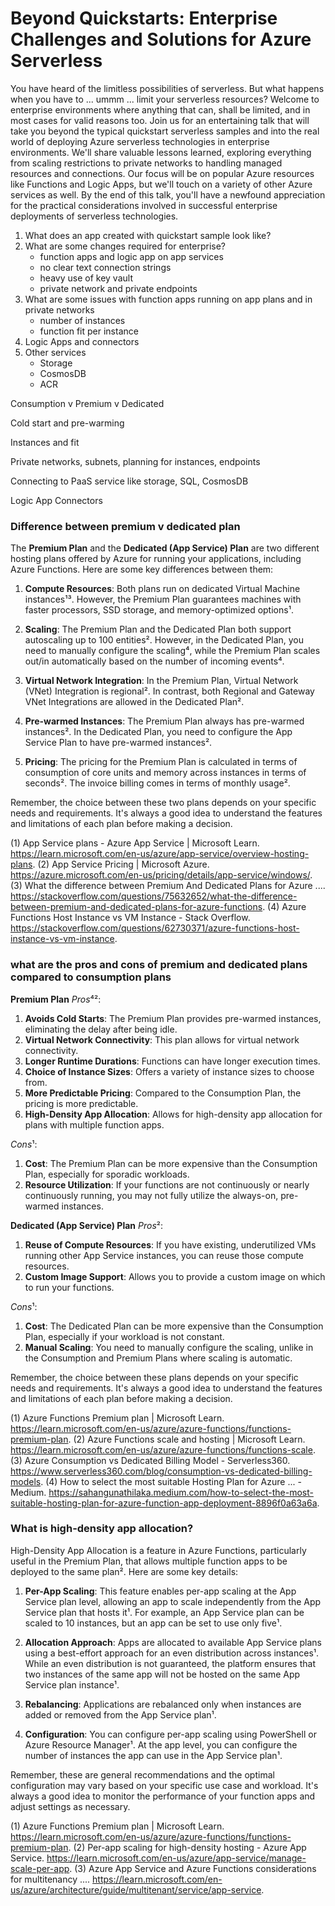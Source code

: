 # Beyond Quickstarts: Enterprise Challenges and Solutions for Azure Serverless
You have heard of the limitless possibilities of serverless. But what happens when you have to ... ummm ... limit your serverless resources? Welcome to enterprise environments where anything that can, shall be limited, and in most cases for valid reasons too. Join us for an entertaining talk that will take you beyond the typical quickstart serverless samples and into the real world of deploying Azure serverless technologies in enterprise environments. We'll share valuable lessons learned, exploring everything from scaling restrictions to private networks to handling managed resources and connections. Our focus will be on popular Azure resources like Functions and Logic Apps, but we'll touch on a variety of other Azure services as well. By the end of this talk, you'll have a newfound appreciation for the practical considerations involved in successful enterprise deployments of serverless technologies. 

1. What does an app created with quickstart sample look like?
2. What are some changes required for enterprise?
    - function apps and logic app on app services
    - no clear text connection strings
    - heavy use of key vault
    - private network and private endpoints
3. What are some issues with function apps running on app plans and in private networks
    - number of instances
    - function fit per instance
5. Logic Apps and connectors
6. Other services
    - Storage
    - CosmosDB
    - ACR
  

Consumption v Premium v Dedicated

Cold start and pre-warming

Instances and fit

Private networks, subnets, planning for instances, endpoints

Connecting to PaaS service like storage, SQL, CosmosDB

Logic App Connectors


### Difference between premium v dedicated plan

The **Premium Plan** and the **Dedicated (App Service) Plan** are two different hosting plans offered by Azure for running your applications, including Azure Functions. Here are some key differences between them:

1. **Compute Resources**: Both plans run on dedicated Virtual Machine instances¹³. However, the Premium Plan guarantees machines with faster processors, SSD storage, and memory-optimized options¹.

2. **Scaling**: The Premium Plan and the Dedicated Plan both support autoscaling up to 100 entities². However, in the Dedicated Plan, you need to manually configure the scaling⁴, while the Premium Plan scales out/in automatically based on the number of incoming events⁴.

3. **Virtual Network Integration**: In the Premium Plan, Virtual Network (VNet) Integration is regional². In contrast, both Regional and Gateway VNet Integrations are allowed in the Dedicated Plan².

4. **Pre-warmed Instances**: The Premium Plan always has pre-warmed instances². In the Dedicated Plan, you need to configure the App Service Plan to have pre-warmed instances².

5. **Pricing**: The pricing for the Premium Plan is calculated in terms of consumption of core units and memory across instances in terms of seconds². The invoice billing comes in terms of monthly usage².

Remember, the choice between these two plans depends on your specific needs and requirements. It's always a good idea to understand the features and limitations of each plan before making a decision.

(1) App Service plans - Azure App Service | Microsoft Learn. https://learn.microsoft.com/en-us/azure/app-service/overview-hosting-plans.
(2) App Service Pricing | Microsoft Azure. https://azure.microsoft.com/en-us/pricing/details/app-service/windows/.
(3) What the difference between Premium And Dedicated Plans for Azure .... https://stackoverflow.com/questions/75632652/what-the-difference-between-premium-and-dedicated-plans-for-azure-functions.
(4) Azure Functions Host Instance vs VM Instance - Stack Overflow. https://stackoverflow.com/questions/62730371/azure-functions-host-instance-vs-vm-instance.

### what are the pros and cons of premium and dedicated plans compared to consumption plans

**Premium Plan**
*Pros*⁴²:
1. **Avoids Cold Starts**: The Premium Plan provides pre-warmed instances, eliminating the delay after being idle.
2. **Virtual Network Connectivity**: This plan allows for virtual network connectivity.
3. **Longer Runtime Durations**: Functions can have longer execution times.
4. **Choice of Instance Sizes**: Offers a variety of instance sizes to choose from.
5. **More Predictable Pricing**: Compared to the Consumption Plan, the pricing is more predictable.
6. **High-Density App Allocation**: Allows for high-density app allocation for plans with multiple function apps.

*Cons*¹:
1. **Cost**: The Premium Plan can be more expensive than the Consumption Plan, especially for sporadic workloads.
2. **Resource Utilization**: If your functions are not continuously or nearly continuously running, you may not fully utilize the always-on, pre-warmed instances.

**Dedicated (App Service) Plan**
*Pros*²:
1. **Reuse of Compute Resources**: If you have existing, underutilized VMs running other App Service instances, you can reuse those compute resources.
2. **Custom Image Support**: Allows you to provide a custom image on which to run your functions.

*Cons*¹:
1. **Cost**: The Dedicated Plan can be more expensive than the Consumption Plan, especially if your workload is not constant.
2. **Manual Scaling**: You need to manually configure the scaling, unlike in the Consumption and Premium Plans where scaling is automatic.

Remember, the choice between these plans depends on your specific needs and requirements. It's always a good idea to understand the features and limitations of each plan before making a decision.

(1) Azure Functions Premium plan | Microsoft Learn. https://learn.microsoft.com/en-us/azure/azure-functions/functions-premium-plan.
(2) Azure Functions scale and hosting | Microsoft Learn. https://learn.microsoft.com/en-us/azure/azure-functions/functions-scale.
(3) Azure Consumption vs Dedicated Billing Model - Serverless360. https://www.serverless360.com/blog/consumption-vs-dedicated-billing-models.
(4) How to select the most suitable Hosting Plan for Azure ... - Medium. https://sahangunathilaka.medium.com/how-to-select-the-most-suitable-hosting-plan-for-azure-function-app-deployment-8896f0a63a6a.

### What is high-density app allocation?

High-Density App Allocation is a feature in Azure Functions, particularly useful in the Premium Plan, that allows multiple function apps to be deployed to the same plan². Here are some key details:

1. **Per-App Scaling**: This feature enables per-app scaling at the App Service plan level, allowing an app to scale independently from the App Service plan that hosts it¹. For example, an App Service plan can be scaled to 10 instances, but an app can be set to use only five¹.

2. **Allocation Approach**: Apps are allocated to available App Service plans using a best-effort approach for an even distribution across instances¹. While an even distribution is not guaranteed, the platform ensures that two instances of the same app will not be hosted on the same App Service plan instance¹.

3. **Rebalancing**: Applications are rebalanced only when instances are added or removed from the App Service plan¹.

4. **Configuration**: You can configure per-app scaling using PowerShell or Azure Resource Manager¹. At the app level, you can configure the number of instances the app can use in the App Service plan¹.

Remember, these are general recommendations and the optimal configuration may vary based on your specific use case and workload. It's always a good idea to monitor the performance of your function apps and adjust settings as necessary.

(1) Azure Functions Premium plan | Microsoft Learn. https://learn.microsoft.com/en-us/azure/azure-functions/functions-premium-plan.
(2) Per-app scaling for high-density hosting - Azure App Service. https://learn.microsoft.com/en-us/azure/app-service/manage-scale-per-app.
(3) Azure App Service and Azure Functions considerations for multitenancy .... https://learn.microsoft.com/en-us/azure/architecture/guide/multitenant/service/app-service.
